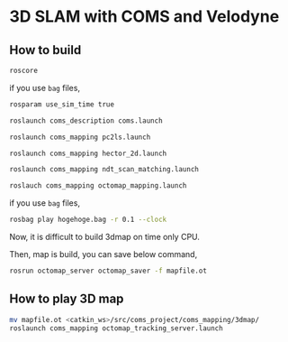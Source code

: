 # 3D SLAM with COMS and Velodyne

## How to build

```bash
roscore
```

if you use `bag` files,  

```bash
rosparam use_sim_time true
```

```bash
roslaunch coms_description coms.launch
```

```bash
roslaunch coms_mapping pc2ls.launch
```

```bash
roslaunch coms_mapping hector_2d.launch
```

```bash
roslaunch coms_mapping ndt_scan_matching.launch
```

```bash
roslauch coms_mapping octomap_mapping.launch
```

if you use `bag` files,  

```bash
rosbag play hogehoge.bag -r 0.1 --clock
```

Now, it is difficult to build 3dmap on time only CPU.  

Then, map is build, you can save below command,  

```bash
rosrun octomap_server octomap_saver -f mapfile.ot
```

## How to play 3D map

```bash
mv mapfile.ot <catkin_ws>/src/coms_project/coms_mapping/3dmap/
roslaunch coms_mapping octomap_tracking_server.launch
```
